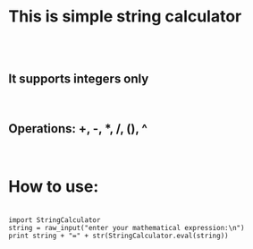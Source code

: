 <h1>This is simple string calculator</h1><br>
<br>
<h2>It supports integers only</h2><br>
<h2>Operations: +, -, *, /, (), ^</h2>
<br>
<h1>How to use:</h1><br>
<code>import StringCalculator</code><br>
<code>string = raw_input("enter your mathematical expression:\n")</code><br>
<code>print string + "=" + str(StringCalculator.eval(string))</code>
